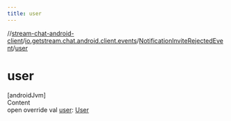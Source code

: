 ```yaml
---
title: user
---
```

//[stream-chat-android-client](../../../index.md)/[io.getstream.chat.android.client.events](../index.md)/[NotificationInviteRejectedEvent](index.md)/[user](user.md)



# user  
[androidJvm]  
Content  
open override val [user](user.md): [User](../../io.getstream.chat.android.client.models/User/index.md)  



